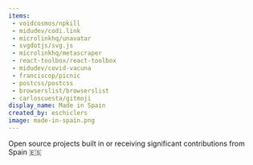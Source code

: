 ```yaml
---
items:
 - voidcosmos/npkill
 - midudev/codi.link
 - microlinkhq/unavatar
 - svgdotjs/svg.js
 - microlinkhq/metascraper
 - react-toolbox/react-toolbox
 - midudev/covid-vacuna
 - franciscop/picnic
 - postcss/postcss
 - browserslist/browserslist
 - carloscuesta/gitmoji
display_name: Made in Spain
created_by: eschiclers
image: made-in-spain.png
---
```


Open source projects built in or receiving significant contributions from Spain :es: 
